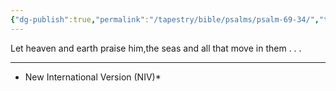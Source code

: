 ```yaml
---
{"dg-publish":true,"permalink":"/tapestry/bible/psalms/psalm-69-34/","title":"Psalm 69:34","hide":true,"tags":["bible-verse","bible-verse"],"dgHomeLink":true,"dgShowLocalGraph":true,"dgEnableSearch":true}
---
```


Let heaven and earth praise him,the seas and all that move in them . . . 

---
* New International Version (NIV)*